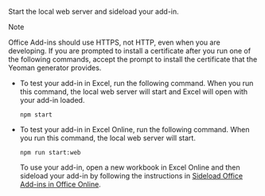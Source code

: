 
Start the local web server and sideload your add-in.

> [!NOTE]
> Office Add-ins should use HTTPS, not HTTP, even when you are developing. If you are prompted to install a certificate after you run one of the following commands, accept the prompt to install the certificate that the Yeoman generator provides. 

- To test your add-in in Excel, run the following command. When you run this command, the local web server will start and Excel will open with your add-in loaded.

    ```
    npm start
    ```

- To test your add-in in Excel Online, run the following command. When you run this command, the local web server will start.

    ```
    npm run start:web
    ```

    To use your add-in, open a new workbook in Excel Online and then sideload your add-in by following the instructions in [Sideload Office Add-ins in Office Online](../testing/sideload-office-add-ins-for-testing.md#sideload-an-office-add-in-in-office-online).

